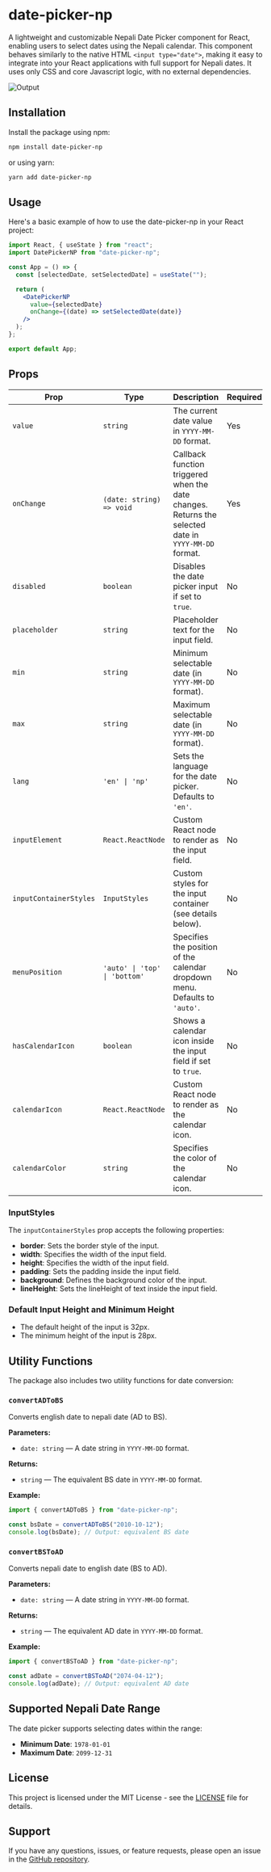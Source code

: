 # date-picker-np

A lightweight and customizable Nepali Date Picker component for React, enabling users to select dates using the Nepali calendar. This component behaves similarly to the native HTML `<input type="date">`, making it easy to integrate into your React applications with full support for Nepali dates. It uses only CSS and core Javascript logic, with no external dependencies.

![Output](https://github.com/user-attachments/assets/692ea094-498e-49c6-a87c-0aa9891aed51)

## Installation

Install the package using npm:

```bash
npm install date-picker-np
```

or using yarn:

```bash
yarn add date-picker-np
```

## Usage

Here's a basic example of how to use the date-picker-np in your React project:

```jsx
import React, { useState } from "react";
import DatePickerNP from "date-picker-np";

const App = () => {
  const [selectedDate, setSelectedDate] = useState("");

  return (
    <DatePickerNP
      value={selectedDate}
      onChange={(date) => setSelectedDate(date)}
    />
  );
};

export default App;
```

## Props

| Prop                   | Type                          | Description                                                                                          | Required |
| ---------------------- | ----------------------------- | ---------------------------------------------------------------------------------------------------- | -------- |
| `value`                | `string`                      | The current date value in `YYYY-MM-DD` format.                                                       | Yes      |
| `onChange`             | `(date: string) => void`      | Callback function triggered when the date changes. Returns the selected date in `YYYY-MM-DD` format. | Yes      |
| `disabled`             | `boolean`                     | Disables the date picker input if set to `true`.                                                     | No       |
| `placeholder`          | `string`                      | Placeholder text for the input field.                                                                | No       |
| `min`                  | `string`                      | Minimum selectable date (in `YYYY-MM-DD` format).                                                    | No       |
| `max`                  | `string`                      | Maximum selectable date (in `YYYY-MM-DD` format).                                                    | No       |
| `lang`                 | `'en' \| 'np'`                | Sets the language for the date picker. Defaults to `'en'`.                                           | No       |
| `inputElement`         | `React.ReactNode`             | Custom React node to render as the input field.                                                      | No       |
| `inputContainerStyles` | `InputStyles`                 | Custom styles for the input container (see details below).                                           | No       |
| `menuPosition`         | `'auto' \| 'top' \| 'bottom'` | Specifies the position of the calendar dropdown menu. Defaults to `'auto'`.                          | No       |
| `hasCalendarIcon`      | `boolean`                     | Shows a calendar icon inside the input field if set to `true`.                                       | No       |
| `calendarIcon`         | `React.ReactNode`             | Custom React node to render as the calendar icon.                                                    | No       |
| `calendarColor`        | `string`                      | Specifies the color of the calendar icon.                                                            | No       |

### InputStyles

The `inputContainerStyles` prop accepts the following properties:

- **border**: Sets the border style of the input.
- **width**: Specifies the width of the input field.
- **height**: Specifies the width of the input field.
- **padding**: Sets the padding inside the input field.
- **background**: Defines the background color of the input.
- **lineHeight**: Sets the lineHeight of text inside the input field.

### Default Input Height and Minimum Height

- The default height of the input is 32px.
- The minimum height of the input is 28px.

## Utility Functions

The package also includes two utility functions for date conversion:

### `convertADToBS`

Converts english date to nepali date (AD to BS).

**Parameters:**

- `date: string` — A date string in `YYYY-MM-DD` format.

**Returns:**

- `string` — The equivalent BS date in `YYYY-MM-DD` format.

**Example:**

```js
import { convertADToBS } from "date-picker-np";

const bsDate = convertADToBS("2010-10-12");
console.log(bsDate); // Output: equivalent BS date
```

### `convertBSToAD`

Converts nepali date to english date (BS to AD).

**Parameters:**

- `date: string` — A date string in `YYYY-MM-DD` format.

**Returns:**

- `string` — The equivalent AD date in `YYYY-MM-DD` format.

**Example:**

```js
import { convertBSToAD } from "date-picker-np";

const adDate = convertBSToAD("2074-04-12");
console.log(adDate); // Output: equivalent AD date
```

## Supported Nepali Date Range

The date picker supports selecting dates within the range:

- **Minimum Date**: `1978-01-01`
- **Maximum Date**: `2099-12-31`

## License

This project is licensed under the MIT License - see the [LICENSE](https://github.com/DipendraPaudel/date-picker-np/blob/main/LICENSE) file for details.

## Support

If you have any questions, issues, or feature requests, please open an issue in the [GitHub repository](https://github.com/DipendraPaudel/date-picker-np/issues).

```

```
